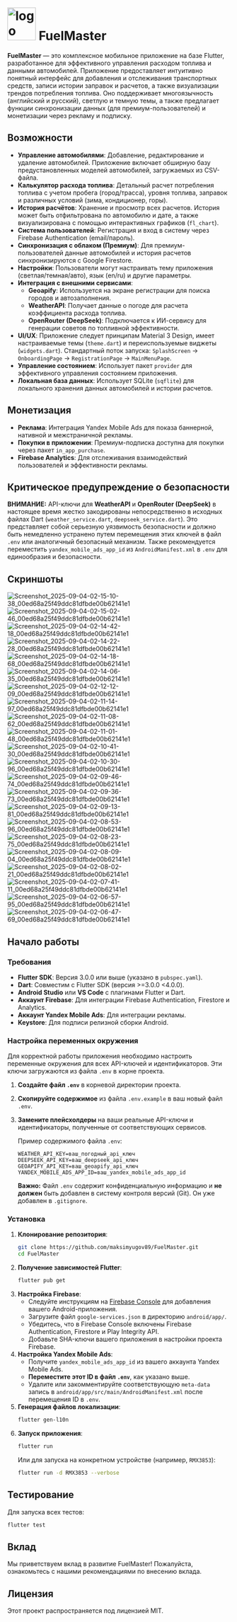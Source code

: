 # <img width="64" height="74" alt="logo" src="https://github.com/user-attachments/assets/1bceca05-16a6-421e-b3ea-2349624b89a9" /> FuelMaster

**FuelMaster** — это комплексное мобильное приложение на базе Flutter, разработанное для эффективного управления расходом топлива и данными автомобилей. Приложение предоставляет интуитивно понятный интерфейс для добавления и отслеживания транспортных средств, записи истории заправок и расчетов, а также визуализации трендов потребления топлива. Оно поддерживает многоязычность (английский и русский), светлую и темную темы, а также предлагает функции синхронизации данных (для премиум-пользователей) и монетизации через рекламу и подписку.

## Возможности

-   **Управление автомобилями**: Добавление, редактирование и удаление автомобилей. Приложение включает обширную базу предустановленных моделей автомобилей, загружаемых из CSV-файла.
-   **Калькулятор расхода топлива**: Детальный расчет потребления топлива с учетом пробега (город/трасса), уровня топлива, заправок и различных условий (зима, кондиционер, горы).
-   **История расчётов**: Хранение и просмотр всех расчетов. История может быть отфильтрована по автомобилю и дате, а также визуализирована с помощью интерактивных графиков (`fl_chart`).
-   **Система пользователей**: Регистрация и вход в систему через Firebase Authentication (email/пароль).
-   **Синхронизация с облаком (Премиум)**: Для премиум-пользователей данные автомобилей и история расчетов синхронизируются с Google Firestore.
-   **Настройки**: Пользователи могут настраивать тему приложения (светлая/темная/авто), язык (en/ru) и другие параметры.
-   **Интеграция с внешними сервисами**:
    *   **Geoapify**: Используется на экране регистрации для поиска городов и автозаполнения.
    *   **WeatherAPI**: Получает данные о погоде для расчета коэффициента расхода топлива.
    *   **OpenRouter (DeepSeek)**: Подключается к ИИ-сервису для генерации советов по топливной эффективности.
-   **UI/UX**: Приложение следует принципам Material 3 Design, имеет настраиваемые темы (`theme.dart`) и переиспользуемые виджеты (`widgets.dart`). Стандартный поток запуска: `SplashScreen` -> `OnboardingPage` -> `RegistrationPage` -> `MainMenuPage`.
-   **Управление состоянием**: Использует пакет `provider` для эффективного управления состоянием приложения.
-   **Локальная база данных**: Использует SQLite (`sqflite`) для локального хранения данных автомобилей и истории расчетов.

## Монетизация

-   **Реклама**: Интеграция Yandex Mobile Ads для показа баннерной, нативной и межстраничной рекламы.
-   **Покупки в приложении**: Премиум-подписка доступна для покупки через пакет `in_app_purchase`.
-   **Firebase Analytics**: Для отслеживания взаимодействий пользователей и эффективности рекламы.

## Критическое предупреждение о безопасности

**ВНИМАНИЕ:** API-ключи для **WeatherAPI** и **OpenRouter (DeepSeek)** в настоящее время жестко закодированы непосредственно в исходных файлах Dart (`weather_service.dart`, `deepseek_service.dart`). Это представляет собой серьезную уязвимость безопасности и должно быть немедленно устранено путем перемещения этих ключей в файл `.env` или аналогичный безопасный механизм. Также рекомендуется переместить `yandex_mobile_ads_app_id` из `AndroidManifest.xml` в `.env` для единообразия и безопасности.

## Скриншоты

![Screenshot_2025-09-04-02-15-10-38_00ed68a25f49ddc81dfbde00b62141e1](https://github.com/user-attachments/assets/00e1b5ff-5737-4d74-9811-d1f1cf851064)
![Screenshot_2025-09-04-02-15-02-46_00ed68a25f49ddc81dfbde00b62141e1](https://github.com/user-attachments/assets/67d1a6d6-b2a4-4af4-bc0e-b3edcab5fc0c)
![Screenshot_2025-09-04-02-14-42-18_00ed68a25f49ddc81dfbde00b62141e1](https://github.com/user-attachments/assets/a4ee5642-b4b6-4426-82e6-daaab634e6ce)
![Screenshot_2025-09-04-02-14-22-28_00ed68a25f49ddc81dfbde00b62141e1](https://github.com/user-attachments/assets/741799d2-a22d-47f3-bea2-f1cb760c63c2)
![Screenshot_2025-09-04-02-14-18-68_00ed68a25f49ddc81dfbde00b62141e1](https://github.com/user-attachments/assets/89c806c5-2574-4d8d-bc7f-b201403ab802)
![Screenshot_2025-09-04-02-14-06-35_00ed68a25f49ddc81dfbde00b62141e1](https://github.com/user-attachments/assets/46aa552b-24e9-476f-a034-b8695fa8706c)
![Screenshot_2025-09-04-02-12-12-09_00ed68a25f49ddc81dfbde00b62141e1](https://github.com/user-attachments/assets/5b18f9e3-931e-41fd-b04f-876d7ab3c821)
![Screenshot_2025-09-04-02-11-14-97_00ed68a25f49ddc81dfbde00b62141e1](https://github.com/user-attachments/assets/183b3918-eddc-4596-9884-da5f23d4555c)
![Screenshot_2025-09-04-02-11-08-62_00ed68a25f49ddc81dfbde00b62141e1](https://github.com/user-attachments/assets/22dafd2f-bed3-4af6-9967-813b193a737f)
![Screenshot_2025-09-04-02-11-01-48_00ed68a25f49ddc81dfbde00b62141e1](https://github.com/user-attachments/assets/3345f88d-b4b6-4eba-8225-d2e1c1fa1b68)
![Screenshot_2025-09-04-02-10-41-30_00ed68a25f49ddc81dfbde00b62141e1](https://github.com/user-attachments/assets/bfe40389-e755-436c-96b9-e873523b1efb)
![Screenshot_2025-09-04-02-10-30-96_00ed68a25f49ddc81dfbde00b62141e1](https://github.com/user-attachments/assets/c2a8fad4-3a41-493d-8018-889718f8e1df)
![Screenshot_2025-09-04-02-09-46-74_00ed68a25f49ddc81dfbde00b62141e1](https://github.com/user-attachments/assets/780df240-b84e-4ae7-ad10-ce5cdaa711a4)
![Screenshot_2025-09-04-02-09-36-73_00ed68a25f49ddc81dfbde00b62141e1](https://github.com/user-attachments/assets/722b9d5a-53f5-4156-a9c1-59d08b75f2a7)
![Screenshot_2025-09-04-02-09-13-81_00ed68a25f49ddc81dfbde00b62141e1](https://github.com/user-attachments/assets/e73cbe0e-d609-47b5-a06a-687126d7d07f)
![Screenshot_2025-09-04-02-08-53-96_00ed68a25f49ddc81dfbde00b62141e1](https://github.com/user-attachments/assets/b78089a2-0708-443e-9ad2-d927a1c294ba)
![Screenshot_2025-09-04-02-08-23-75_00ed68a25f49ddc81dfbde00b62141e1](https://github.com/user-attachments/assets/8fd29ba1-31ef-43f2-a9c2-6748f0368e78)
![Screenshot_2025-09-04-02-08-09-04_00ed68a25f49ddc81dfbde00b62141e1](https://github.com/user-attachments/assets/92f05483-18f3-43e5-ad3a-fee1b908888d)
![Screenshot_2025-09-04-02-08-02-21_00ed68a25f49ddc81dfbde00b62141e1](https://github.com/user-attachments/assets/ae9535de-0f2e-4454-8d1d-c39039e8e767)
![Screenshot_2025-09-04-02-07-41-11_00ed68a25f49ddc81dfbde00b62141e1](https://github.com/user-attachments/assets/00b1732c-7016-4157-936d-2e771ab78ad6)
![Screenshot_2025-09-04-02-06-57-95_00ed68a25f49ddc81dfbde00b62141e1](https://github.com/user-attachments/assets/7fb3beaf-4e3b-463a-8952-f959dbcdc7bf)
![Screenshot_2025-09-04-02-06-47-69_00ed68a25f49ddc81dfbde00b62141e1](https://github.com/user-attachments/assets/52a77466-91a2-44be-bc7d-069329abac8c)


## Начало работы

### Требования

-   **Flutter SDK**: Версия 3.0.0 или выше (указано в `pubspec.yaml`).
-   **Dart**: Совместим с Flutter SDK (версия >=3.0.0 <4.0.0).
-   **Android Studio** или **VS Code** с плагинами Flutter и Dart.
-   **Аккаунт Firebase**: Для интеграции Firebase Authentication, Firestore и Analytics.
-   **Аккаунт Yandex Mobile Ads**: Для интеграции рекламы.
-   **Keystore**: Для подписи релизной сборки Android.

### Настройка переменных окружения

Для корректной работы приложения необходимо настроить переменные окружения для всех API-ключей и идентификаторов. Эти ключи загружаются из файла `.env` в корне проекта.

1.  **Создайте файл `.env`** в корневой директории проекта.
2.  **Скопируйте содержимое** из файла `.env.example` в ваш новый файл `.env`.
3.  **Замените плейсхолдеры** на ваши реальные API-ключи и идентификаторы, полученные от соответствующих сервисов.

    Пример содержимого файла `.env`:
    ```
    WEATHER_API_KEY=ваш_погодный_api_ключ
    DEEPSEEK_API_KEY=ваш_deepseek_api_ключ
    GEOAPIFY_API_KEY=ваш_geoapify_api_ключ
    YANDEX_MOBILE_ADS_APP_ID=ваш_yandex_mobile_ads_app_id
    ```
    **Важно:** Файл `.env` содержит конфиденциальную информацию и **не должен** быть добавлен в систему контроля версий (Git). Он уже добавлен в `.gitignore`.

### Установка

1.  **Клонирование репозитория**:
    ```bash
    git clone https://github.com/maksimyugov89/FuelMaster.git
    cd FuelMaster
    ```
2.  **Получение зависимостей Flutter**:
    ```bash
    flutter pub get
    ```
3.  **Настройка Firebase**:
    *   Следуйте инструкциям на [Firebase Console](https://console.firebase.google.com/) для добавления вашего Android-приложения.
    *   Загрузите файл `google-services.json` в директорию `android/app/`.
    *   Убедитесь, что в Firebase Console включены Firebase Authentication, Firestore и Play Integrity API.
    *   Добавьте SHA-ключи вашего приложения в настройки проекта Firebase.
4.  **Настройка Yandex Mobile Ads**:
    *   Получите `yandex_mobile_ads_app_id` из вашего аккаунта Yandex Mobile Ads.
    *   **Переместите этот ID в файл `.env`**, как указано выше.
    *   Удалите или закомментируйте соответствующую `meta-data` запись в `android/app/src/main/AndroidManifest.xml` после перемещения ID в `.env`.
5.  **Генерация файлов локализации**:
    ```bash
    flutter gen-l10n
    ```
6.  **Запуск приложения**:
    ```bash
    flutter run
    ```
    Или для запуска на конкретном устройстве (например, `RMX3853`):
    ```bash
    flutter run -d RMX3853 --verbose
    ```

## Тестирование

Для запуска всех тестов:

```bash
flutter test
```

## Вклад

Мы приветствуем вклад в развитие FuelMaster! Пожалуйста, ознакомьтесь с нашими рекомендациями по внесению вклада.

## Лицензия

Этот проект распространяется под лицензией MIT.
